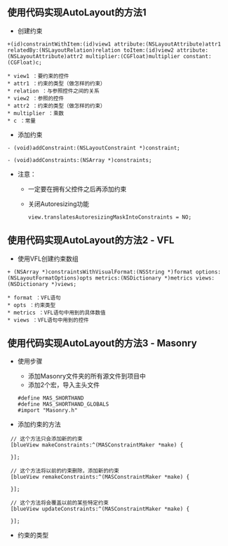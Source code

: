 ## 使用代码实现AutoLayout的方法1

* 创建约束

```objc
+(id)constraintWithItem:(id)view1 attribute:(NSLayoutAttribute)attr1 relatedBy:(NSLayoutRelation)relation toItem:(id)view2 attribute:(NSLayoutAttribute)attr2 multiplier:(CGFloat)multiplier constant:(CGFloat)c;

* view1 ：要约束的控件
* attr1 ：约束的类型（做怎样的约束）
* relation ：与参照控件之间的关系
* view2 ：参照的控件
* attr2 ：约束的类型（做怎样的约束）
* multiplier ：乘数
* c ：常量
```

* 添加约束

```objc
- (void)addConstraint:(NSLayoutConstraint *)constraint;

- (void)addConstraints:(NSArray *)constraints;
```

* 注意：

  * 一定要在拥有父控件之后再添加约束
  * 关闭Autoresizing功能

    ```objc
    view.translatesAutoresizingMaskIntoConstraints = NO;
    ```



## 使用代码实现AutoLayout的方法2 - VFL

* 使用VFL创建约束数组

```objc
+ (NSArray *)constraintsWithVisualFormat:(NSString *)format options:(NSLayoutFormatOptions)opts metrics:(NSDictionary *)metrics views:(NSDictionary *)views;

* format ：VFL语句
* opts ：约束类型
* metrics ：VFL语句中用到的具体数值
* views ：VFL语句中用到的控件

```

## 使用代码实现AutoLayout的方法3 - Masonry

- 使用步骤
    - 添加Masonry文件夹的所有源文件到项目中
    - 添加2个宏，导入主头文件
    ```objc
    #define MAS_SHORTHAND
    #define MAS_SHORTHAND_GLOBALS
    #import "Masonry.h"

    ```

- 添加约束的方法

```objc
 // 这个方法只会添加新的约束
 [blueView makeConstraints:^(MASConstraintMaker *make) {

 }];

 // 这个方法将以前的约束删除，添加新的约束
 [blueView remakeConstraints:^(MASConstraintMaker *make) {

 }];

 // 这个方法将会覆盖以前的某些特定约束
 [blueView updateConstraints:^(MASConstraintMaker *make) {

 }];
```

- 约束的类型
```objc

```
